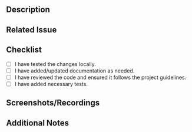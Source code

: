 ## Description

<!-- Briefly describe the changes introduced in this pull request. -->

## Related Issue

<!-- Link to the issue(s) this pull request addresses, if any. -->

## Checklist

- [ ] I have tested the changes locally.
- [ ] I have added/updated documentation as needed.
- [ ] I have reviewed the code and ensured it follows the project guidelines.
- [ ] I have added necessary tests.

## Screenshots/Recordings

<!-- Attach relevant images or videos to show the effect of your changes. -->

## Additional Notes

<!-- Any other information reviewers should be aware of. -->
